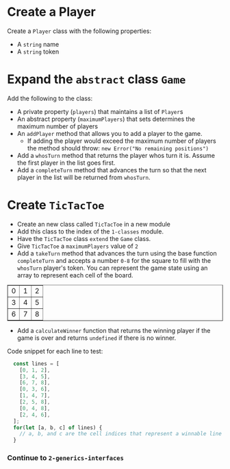 # Create a Player
Create a `Player` class with the following properties:

+ A `string` name
+ A `string` token

# Expand the `abstract` class `Game`
Add the following to the class:
+ A private property (`players`) that maintains a list of `Player`s
+ An abstract property (`maximumPlayers`) that sets determines the maximum number of players 
+ An `addPlayer` method that allows you to add a player to the game.
  + If adding the player would exceed the maximum number of players the method should throw: `new Error("No remaining positions")`
+ Add a `whosTurn` method that returns the player whos turn it is. Assume the first player in the list goes first.
+ Add a `completeTurn` method that advances the turn so that the next player in the list will be returned from `whosTurn`.

# Create `TicTacToe`
+ Create an new class called `TicTacToe` in a new module
+ Add this class to the index of the `1-classes` module.
+ Have the `TicTacToe` class `extend` the `Game` class.
+ Give `TicTacToe` a `maximumPlayers` value of `2`
+ Add a `takeTurn` method that advances the turn using the base function `completeTurn` and accepts a number `0-8` for the square to fill with the `whosTurn` player's token. You can represent the game state using an array to represent each cell of the board. 

<table border="1" style="margin: 0 auto">
<tr>
<td>0</td><td>1</td><td>2</td>
</tr><tr>
<td>3</td><td>4</td><td>5</td>
</tr><tr>
<td>6</td><td>7</td><td>8</td>
</tr>
</table>

+ Add a `calculateWinner` function that returns the winning player if the game is over and returns `undefined` if there is no winner.

Code snippet for each line to test:
```javascript
  const lines = [
    [0, 1, 2],
    [3, 4, 5],
    [6, 7, 8],
    [0, 3, 6],
    [1, 4, 7],
    [2, 5, 8],
    [0, 4, 8],
    [2, 4, 6],
  ];
  for(let [a, b, c] of lines) {
    // a, b, and c are the cell indices that represent a winnable line
  }
```

### Continue to `2-generics-interfaces`